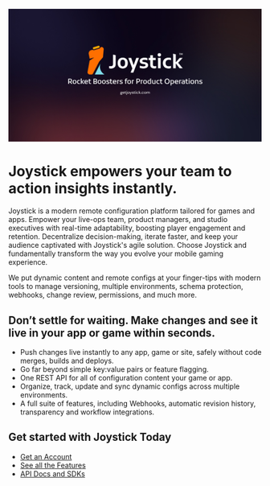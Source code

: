 ![Joystick](https://github.com/getjoystick/.github/blob/main/img/joystick-cover-image.jpg?raw=true)

# Joystick empowers your team to action insights instantly.

Joystick is a modern remote configuration platform tailored for games and apps. Empower your live-ops team, product managers, and studio executives with real-time adaptability, boosting player engagement and retention. Decentralize decision-making, iterate faster, and keep your audience captivated with Joystick's agile solution. Choose Joystick and fundamentally transform the way you evolve your mobile gaming experience.

We put dynamic content and remote configs at your finger-tips with modern tools to manage versioning, multiple environments, schema protection, webhooks, change review, permissions, and much more.

## Don’t settle for waiting. Make changes and see it live in your app or game within seconds.

- Push changes live instantly to any app, game or site, safely without code merges, builds and deploys.
- Go far beyond simple key:value pairs or feature flagging.
- One REST API for all of configuration content your game or app.
- Organize, track, update and sync dynamic configs across multiple environments.
- A full suite of features, including Webhooks, automatic revision history, transparency and workflow integrations.

## Get started with Joystick Today

- [Get an Account](https://app.getjoystick.com/onboarding)
- [See all the Features](https://www.getjoystick.com/features)
- [API Docs and SDKs](https://docs.joystick.com)

